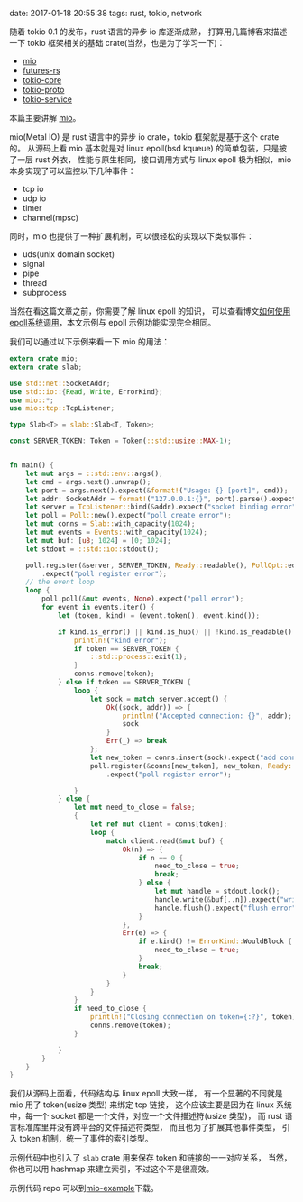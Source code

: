 date: 2017-01-18 20:55:38
tags: rust, tokio, network


随着 tokio 0.1 的发布，rust 语言的异步 io 库逐渐成熟，
打算用几篇博客来描述一下 tokio 框架相关的基础 crate(当然，也是为了学习一下)：

* [mio][]
* [futures-rs][]
* [tokio-core][]
* [tokio-proto][]
* [tokio-service][]

[mio]: https://github.com/carllerche/mio
[futures-rs]: https://github.com/alexcrichton/futures-rs
[tokio-core]: https://github.com/tokio-rs/tokio-core
[tokio-proto]: https://github.com/tokio-rs/tokio-proto
[tokio-service]: https://github.com/tokio-rs/tokio-service

本篇主要讲解 [mio][]。

mio(Metal IO) 是 rust 语言中的异步 io crate，tokio 框架就是基于这个 crate 的。
从源码上看 mio 基本就是对 linux epoll(bsd kqueue) 的简单包装，只是披了一层 rust 外衣，
性能与原生相同，接口调用方式与 linux epoll 极为相似，mio 本身实现了可以监控以下几种事件：

* tcp io
* udp io
* timer
* channel(mpsc)

同时，mio 也提供了一种扩展机制，可以很轻松的实现以下类似事件：

* uds(unix domain socket)
* signal
* pipe
* thread
* subprocess

当然在看这篇文章之前，你需要了解 linux epoll 的知识，
可以查看博文[如何使用epoll系统调用](/blog/posts/linux/如何使用epoll系统调用.html)，本文示例与 epoll 示例功能实现完全相同。

我们可以通过以下示例来看一下 mio 的用法：

```rust
extern crate mio;
extern crate slab;

use std::net::SocketAddr;
use std::io::{Read, Write, ErrorKind};
use mio::*;
use mio::tcp::TcpListener;

type Slab<T> = slab::Slab<T, Token>;

const SERVER_TOKEN: Token = Token(::std::usize::MAX-1);


fn main() {
    let mut args = ::std::env::args();
    let cmd = args.next().unwrap();
    let port = args.next().expect(&format!("Usage: {} [port]", cmd));
    let addr: SocketAddr = format!("127.0.0.1:{}", port).parse().expect("argument format error: port");
    let server = TcpListener::bind(&addr).expect("socket binding error");
    let poll = Poll::new().expect("poll create error");
    let mut conns = Slab::with_capacity(1024);
    let mut events = Events::with_capacity(1024);
    let mut buf: [u8; 1024] = [0; 1024];
    let stdout = ::std::io::stdout();

    poll.register(&server, SERVER_TOKEN, Ready::readable(), PollOpt::edge())
        .expect("poll register error");
    // the event loop
    loop {
        poll.poll(&mut events, None).expect("poll error");
        for event in events.iter() {
            let (token, kind) = (event.token(), event.kind());

            if kind.is_error() || kind.is_hup() || !kind.is_readable() {
                println!("kind error");
                if token == SERVER_TOKEN {
                    ::std::process::exit(1);
                }
                conns.remove(token);
            } else if token == SERVER_TOKEN {
                loop {
                    let sock = match server.accept() {
                        Ok((sock, addr)) => {
                            println!("Accepted connection: {}", addr);
                            sock
                        }
                        Err(_) => break
                    };
                    let new_token = conns.insert(sock).expect("add connection error");
                    poll.register(&conns[new_token], new_token, Ready::readable(), PollOpt::edge())
                        .expect("poll register error");

                }
            } else {
                let mut need_to_close = false;
                {
                    let ref mut client = conns[token];
                    loop {
                        match client.read(&mut buf) {
                            Ok(n) => {
                                if n == 0 {
                                    need_to_close = true;
                                    break;
                                } else {
                                    let mut handle = stdout.lock();
                                    handle.write(&buf[..n]).expect("write error");
                                    handle.flush().expect("flush error");
                                }
                            },
                            Err(e) => {
                                if e.kind() != ErrorKind::WouldBlock {
                                    need_to_close = true;
                                }
                                break;
                            }
                        }
                    }
                }
                if need_to_close {
                    println!("Closing connection on token={:?}", token);
                    conns.remove(token);
                }

            }
        }
    }
}
```

我们从源码上面看，代码结构与 linux epoll 大致一样，
有一个显著的不同就是 mio 用了 token(usize 类型) 来绑定 tcp 链接，
这个应该主要是因为在 linux 系统中，每一个 socket 都是一个文件，对应一个文件描述符(usize 类型)，
而 rust 语言标准库里并没有跨平台的文件描述符类型，
而且也为了扩展其他事件类型，
引入 token 机制，统一了事件的索引类型。

示例代码中也引入了 `slab` crate 用来保存 token 和链接的一一对应关系，
当然，你也可以用 hashmap 来建立索引，不过这个不是很高效。

示例代码 repo 可以到[mio-example](https://github.com/FuGangqiang/example/tree/master/mio)下载。
